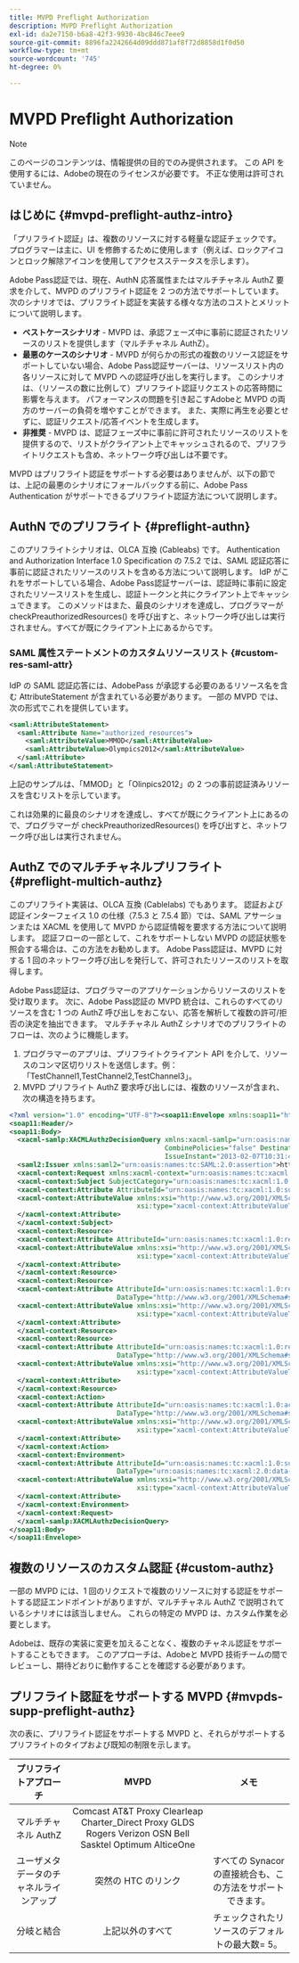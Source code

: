 ```yaml
---
title: MVPD Preflight Authorization
description: MVPD Preflight Authorization
exl-id: da2e7150-b6a8-42f3-9930-4bc846c7eee9
source-git-commit: 8896fa2242664d09ddd871af8f72d8858d1f0d50
workflow-type: tm+mt
source-wordcount: '745'
ht-degree: 0%

---
```


# MVPD Preflight Authorization

>[!NOTE]
>
>このページのコンテンツは、情報提供の目的でのみ提供されます。 この API を使用するには、Adobeの現在のライセンスが必要です。 不正な使用は許可されていません。

## はじめに {#mvpd-preflight-authz-intro}

「プリフライト認証」は、複数のリソースに対する軽量な認証チェックです。 プログラマーは主に、UI を修飾するために使用します（例えば、ロックアイコンとロック解除アイコンを使用してアクセスステータスを示します）。

Adobe Pass認証では、現在、AuthN 応答属性またはマルチチャネル AuthZ 要求を介して、MVPD のプリフライト認証を 2 つの方法でサポートしています。  次のシナリオでは、プリフライト認証を実装する様々な方法のコストとメリットについて説明します。

* **ベストケースシナリオ** - MVPD は、承認フェーズ中に事前に認証されたリソースのリストを提供します（マルチチャネル AuthZ）。
* **最悪のケースのシナリオ** - MVPD が何らかの形式の複数のリソース認証をサポートしていない場合、Adobe Pass認証サーバーは、リソースリスト内の各リソースに対して MVPD への認証呼び出しを実行します。 このシナリオは、（リソースの数に比例して）プリフライト認証リクエストの応答時間に影響を与えます。 パフォーマンスの問題を引き起こすAdobeと MVPD の両方のサーバーの負荷を増やすことができます。 また、実際に再生を必要とせずに、認証リクエスト/応答イベントを生成します。
* **非推奨** - MVPD は、認証フェーズ中に事前に許可されたリソースのリストを提供するので、リストがクライアント上でキャッシュされるので、プリフライトリクエストも含め、ネットワーク呼び出しは不要です。

MVPD はプリフライト認証をサポートする必要はありませんが、以下の節では、上記の最悪のシナリオにフォールバックする前に、Adobe Pass Authentication がサポートできるプリフライト認証方法について説明します。

## AuthN でのプリフライト {#preflight-authn}

このプリフライトシナリオは、OLCA 互換 (Cableabs) です。 Authentication and Authorization Interface 1.0 Specification の 7.5.2 では、SAML 認証応答に事前に認証されたリソースのリストを含める方法について説明します。 IdP がこれをサポートしている場合、Adobe Pass認証サーバーは、認証時に事前に設定されたリソースリストを生成し、認証トークンと共にクライアント上でキャッシュできます。 このメソッドはまた、最良のシナリオを達成し、プログラマーが checkPreauthorizedResources() を呼び出すと、ネットワーク呼び出しは実行されません。すべてが既にクライアント上にあるからです。

### SAML 属性ステートメントのカスタムリソースリスト {#custom-res-saml-attr}

IdP の SAML 認証応答には、AdobePass が承認する必要のあるリソース名を含む AttributeStatement が含まれている必要があります。  一部の MVPD では、次の形式でこれを提供しています。

```XML
<saml:AttributeStatement>
  <saml:Attribute Name="authorized_resources">
    <saml:AttributeValue>MMOD</saml:AttributeValue>
    <saml:AttributeValue>Olympics2012</saml:AttributeValue>
  </saml:Attribute>
</saml:AttributeStatement>
```

上記のサンプルは、「MMOD」と「Olinpics2012」の 2 つの事前認証済みリソースを含むリストを示しています。

これは効果的に最良のシナリオを達成し、すべてが既にクライアント上にあるので、プログラマーが checkPreauthorizedResources() を呼び出すと、ネットワーク呼び出しは実行されません。

## AuthZ でのマルチチャネルプリフライト {#preflight-multich-authz}

このプリフライト実装は、OLCA 互換 (Cablelabs) でもあります。  認証および認証インターフェイス 1.0 の仕様（7.5.3 と 7.5.4 節）では、SAML アサーションまたは XACML を使用して MVPD から認証情報を要求する方法について説明します。 認証フローの一部として、これをサポートしない MVPD の認証状態を照会する場合は、この方法をお勧めします。 Adobe Pass認証は、MVPD に対する 1 回のネットワーク呼び出しを発行して、許可されたリソースのリストを取得します。


Adobe Pass認証は、プログラマーのアプリケーションからリソースのリストを受け取ります。 次に、Adobe Pass認証の MVPD 統合は、これらのすべてのリソースを含む 1 つの AuthZ 呼び出しをおこない、応答を解析して複数の許可/拒否の決定を抽出できます。  マルチチャネル AuthZ シナリオでのプリフライトのフローは、次のように機能します。

1. プログラマーのアプリは、プリフライトクライアント API を介して、リソースのコンマ区切りリストを送信します。例：「TestChannel1,TestChannel2,TestChannel3」。
1. MVPD プリフライト AuthZ 要求呼び出しには、複数のリソースが含まれ、次の構造を持ちます。

```XML
<?xml version="1.0" encoding="UTF-8"?><soap11:Envelope xmlns:soap11="http://schemas.xmlsoap.org/soap/envelope/"> 
<soap11:Header/> 
<soap11:Body> 
  <xacml-samlp:XACMLAuthzDecisionQuery xmlns:xacml-samlp="urn:oasis:names:tc:xacml:2.0:profile:saml2.0:v2:schema:protocol" 
                                       CombinePolicies="false" Destination="https://login.idpexmaple.net/" ID="_3576604f382455d6495f342d9e07b69c" 
                                       IssueInstant="2013-02-07T10:31:40.333Z" Version="2.0"> 
  <saml2:Issuer xmlns:saml2="urn:oasis:names:tc:SAML:2.0:assertion">https://saml.sp.auth-staging.adobe.com/on-behalf-of/TestDistributors</saml2:Issuer> 
  <xacml-context:Request xmlns:xacml-context="urn:oasis:names:tc:xacml:2.0:context:schema:os"> 
  <xacml-context:Subject SubjectCategory="urn:oasis:names:tc:xacml:1.0:subject-category:access-subject"> 
  <xacml-context:Attribute AttributeId="urn:oasis:names:tc:xacml:1.0:subject:subject-id" DataType="http://www.w3.org/2001/XMLSchema#string"> 
  <xacml-context:AttributeValue xmlns:xsi="http://www.w3.org/2001/XMLSchema-instance" 
                                xsi:type="xacml-context:AttributeValueType">VFZTAQEAABQCe[...]</xacml-context:AttributeValue> 
  </xacml-context:Attribute> 
  </xacml-context:Subject> 
  <xacml-context:Resource> 
  <xacml-context:Attribute AttributeId="urn:oasis:names:tc:xacml:1.0:resource:resource-id" DataType="http://www.w3.org/2001/XMLSchema#string"> 
  <xacml-context:AttributeValue xmlns:xsi="http://www.w3.org/2001/XMLSchema-instance" 
                                xsi:type="xacml-context:AttributeValueType">TestChannel1</xacml-context:AttributeValue> 
  </xacml-context:Attribute> 
  </xacml-context:Resource> 
  <xacml-context:Resource> 
  <xacml-context:Attribute AttributeId="urn:oasis:names:tc:xacml:1.0:resource:resource-id" 
                           DataType="http://www.w3.org/2001/XMLSchema#string"> 
  <xacml-context:AttributeValue xmlns:xsi="http://www.w3.org/2001/XMLSchema-instance" 
                                xsi:type="xacml-context:AttributeValueType">TestChannel2</xacml-context:AttributeValue> 
  </xacml-context:Attribute> 
  </xacml-context:Resource> 
  <xacml-context:Resource> 
  <xacml-context:Attribute AttributeId="urn:oasis:names:tc:xacml:1.0:resource:resource-id" 
                           DataType="http://www.w3.org/2001/XMLSchema#string"> 
  <xacml-context:AttributeValue xmlns:xsi="http://www.w3.org/2001/XMLSchema-instance"
                                xsi:type="xacml-context:AttributeValueType">TestChannel3</xacml-context:AttributeValue> 
  </xacml-context:Attribute> 
  </xacml-context:Resource> 
  <xacml-context:Action> 
  <xacml-context:Attribute AttributeId="urn:oasis:names:tc:xacml:1.0:action:action-id" 
                           DataType="http://www.w3.org/2001/XMLSchema#string"> 
  <xacml-context:AttributeValue xmlns:xsi="http://www.w3.org/2001/XMLSchema-instance" 
                                xsi:type="xacml-context:AttributeValueType">VIEW</xacml-context:AttributeValue> 
  </xacml-context:Attribute> 
  </xacml-context:Action> 
  <xacml-context:Environment> 
  <xacml-context:Attribute AttributeId="urn:oasis:names:tc:xacml:1.0:subject:authn-locality:ip-address" 
                           DataType="urn:oasis:names:tc:xacml:2.0:data-type:ipAddress"> 
  <xacml-context:AttributeValue xmlns:xsi="http://www.w3.org/2001/XMLSchema-instance" 
                                xsi:type="xacml-context:AttributeValueType">127.0.0.1</xacml-context:AttributeValue> 
  </xacml-context:Attribute> 
  </xacml-context:Environment> 
  </xacml-context:Request> 
  </xacml-samlp:XACMLAuthzDecisionQuery> 
</soap11:Body> 
</soap11:Envelope>
```

## 複数のリソースのカスタム認証 {#custom-authz}

一部の MVPD には、1 回のリクエストで複数のリソースに対する認証をサポートする認証エンドポイントがありますが、マルチチャネル AuthZ で説明されているシナリオには該当しません。 これらの特定の MVPD は、カスタム作業を必要とします。

Adobeは、既存の実装に変更を加えることなく、複数のチャネル認証をサポートすることもできます。  このアプローチは、Adobeと MVPD 技術チームの間でレビューし、期待どおりに動作することを確認する必要があります。

## プリフライト認証をサポートする MVPD {#mvpds-supp-preflight-authz}

次の表に、プリフライト認証をサポートする MVPD と、それらがサポートするプリフライトのタイプおよび既知の制限を示します。

| プリフライトアプローチ | MVPD | メモ |
|:-------------------------------:|:--------------------------------------------------------------------------------------------------------:|:------------------------------------------------------------------:|
| マルチチャネル AuthZ | Comcast AT&amp;T Proxy Clearleap Charter_Direct Proxy GLDS Rogers Verizon OSN Bell Sasktel Optimum AlticeOne |                                                                    |
| ユーザメタデータのチャネルラインアップ | 突然の HTC のリンク | すべての Synacor の直接統合も、この方法をサポートできます。 |
| 分岐と結合 | 上記以外のすべて | チェックされたリソースのデフォルトの最大数= 5。 |

<!--
![RelatedInformation]
>* [Logout](/help/authentication/usecase-mvpd-logout.md)
>* [Authorization](/help/authentication/authz-usecase.md)
>* [MVPD Integration Features](/help/authentication/mvpd-integr-features.md)
>* [MVPD User Metadata Exchange](/help/authentication/mvpd-user-metadata-exchng.md)
>* [Preflight Authorization - Programmer Integration Guide](/help/authentication/preflight-authz.md)
>* [AuthN and AuthZ Interface 1.0 Specification](https://www.cablelabs.com/specifications/CL-SP-AUTH1.0-I04-120621.pdf){target=_blank} 
-->
